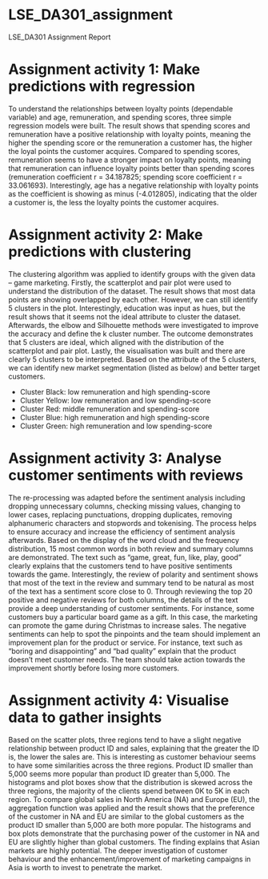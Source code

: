 # LSE_DA301_assignment

LSE_DA301 Assignment Report

# Assignment activity 1: Make predictions with regression

To understand the relationships between loyalty points (dependable variable) and age, remuneration, and spending scores, three simple regression models were built. The result shows that spending scores and remuneration have a positive relationship with loyalty points, meaning the higher the spending score or the remuneration a customer has, the higher the loyal points the customer acquires. Compared to spending scores, remuneration seems to have a stronger impact on loyalty points, meaning that remuneration can influence loyalty points better than spending scores (remuneration coefficient r = 34.187825; spending score coefficient r = 33.061693). Interestingly, age has a negative relationship with loyalty points as the coefficient is showing as minus (-4.012805), indicating that the older a customer is, the less the loyalty points the customer acquires. 

# Assignment activity 2: Make predictions with clustering

The clustering algorithm was applied to identify groups with the given data – game marketing. Firstly, the scatterplot and pair plot were used to understand the distribution of the dataset. The result shows that most data points are showing overlapped by each other. However, we can still identify 5 clusters in the plot. Interestingly, education was input as hues, but the result shows that it seems not the ideal attribute to cluster the dataset. Afterwards, the elbow and Silhouette methods were investigated to improve the accuracy and define the k cluster number. The outcome demonstrates that 5 clusters are ideal, which aligned with the distribution of the scatterplot and pair plot. Lastly, the visualisation was built and there are clearly 5 clusters to be interpreted. Based on the attribute of the 5 clusters, we can identify new market segmentation (listed as below) and better target customers. 
- Cluster Black: low remuneration and high spending-score
-	Cluster Yellow: low remuneration and low spending-score
-	Cluster Red: middle remuneration and spending-score
-	Cluster Blue: high remuneration and high spending-score
-	Cluster Green: high remuneration and low spending-score

# Assignment activity 3: Analyse customer sentiments with reviews

The re-processing was adapted before the sentiment analysis including dropping unnecessary columns, checking missing values, changing to lower cases, replacing punctuations, dropping duplicates, removing alphanumeric characters and stopwords and tokenising. The process helps to ensure accuracy and increase the efficiency of sentiment analysis afterwards. Based on the display of the word cloud and the frequency distribution, 15 most common words in both review and summary columns are demonstrated. The text such as “game, great, fun, like, play, good” clearly explains that the customers tend to have positive sentiments towards the game. Interestingly, the review of polarity and sentiment shows that most of the text in the review and summary tend to be natural as most of the text has a sentiment score close to 0. Through reviewing the top 20 positive and negative reviews for both columns, the details of the text provide a deep understanding of customer sentiments. For instance, some customers buy a particular board game as a gift. In this case, the marketing can promote the game during Christmas to increase sales. The negative sentiments can help to spot the pinpoints and the team should implement an improvement plan for the product or service. For instance, text such as “boring and disappointing” and “bad quality” explain that the product doesn’t meet customer needs. The team should take action towards the improvement shortly before losing more customers.

# Assignment activity 4: Visualise data to gather insights

Based on the scatter plots, three regions tend to have a slight negative relationship between product ID and sales, explaining that the greater the ID is, the lower the sales are. This is interesting as customer behaviour seems to have some similarities across the three regions. Product ID smaller than 5,000 seems more popular than product ID greater than 5,000. The histograms and plot boxes show that the distribution is skewed across the three regions, the majority of the clients spend between 0K to 5K in each region. To compare global sales in North America (NA) and Europe (EU), the aggregation function was applied and the result shows that the preference of the customer in NA and EU are similar to the global customers as the product ID smaller than 5,000 are both more popular. The histograms and box plots demonstrate that the purchasing power of the customer in NA and EU are slightly higher than global customers. The finding explains that Asian markets are highly potential. The deeper investigation of customer behaviour and the enhancement/improvement of marketing campaigns in Asia is worth to invest to penetrate the market.
